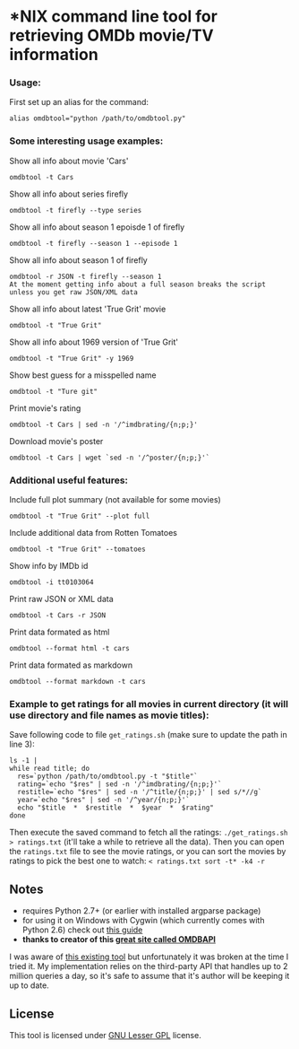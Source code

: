 *NIX command line tool for retrieving OMDb movie/TV information
============================================================

### Usage:

First set up an alias for the command:

    alias omdbtool="python /path/to/omdbtool.py"

### Some interesting usage examples:

Show all info about movie 'Cars'

    omdbtool -t Cars

Show all info about series firefly

    omdbtool -t firefly --type series

Show all info about season 1 epoisde 1 of firefly

    omdbtool -t firefly --season 1 --episode 1

Show all info about season 1 of firefly

    omdbtool -r JSON -t firefly --season 1 
    At the moment getting info about a full season breaks the script unless you get raw JSON/XML data

Show all info about latest 'True Grit' movie

    omdbtool -t "True Grit"
    
Show all info about 1969 version of 'True Grit'

    omdbtool -t "True Grit" -y 1969
    
Show best guess for a misspelled name

    omdbtool -t "Ture git"
    
Print movie's rating

    omdbtool -t Cars | sed -n '/^imdbrating/{n;p;}'
    
Download movie's poster

    omdbtool -t Cars | wget `sed -n '/^poster/{n;p;}'`

    
### Additional useful features:

Include full plot summary (not available for some movies)

    omdbtool -t "True Grit" --plot full
    
Include additional data from Rotten Tomatoes

    omdbtool -t "True Grit" --tomatoes

Show info by IMDb id

    omdbtool -i tt0103064
    
Print raw JSON or XML data

    omdbtool -t Cars -r JSON

Print data formated as html

    omdbtool --format html -t cars

Print data formated as markdown 

    omdbtool --format markdown -t cars


 

### Example to get ratings for all movies in current directory (it will use directory and file names as movie titles):

Save following code to file `get_ratings.sh` (make sure to update the path in line 3):

    ls -1 | 
    while read title; do
      res=`python /path/to/omdbtool.py -t "$title"`
      rating=`echo "$res" | sed -n '/^imdbrating/{n;p;}'`
      restitle=`echo "$res" | sed -n '/^title/{n;p;}' | sed s/*//g`
      year=`echo "$res" | sed -n '/^year/{n;p;}'`
      echo "$title  *  $restitle  *  $year  *  $rating"
    done

Then execute the saved command to fetch all the ratings: `./get_ratings.sh > ratings.txt`
(it'll take a while to retrieve all the data). Then you can open the `ratings.txt` file to see the movie ratings, or you can sort the movies by ratings to pick the best one to watch: `< ratings.txt sort -t* -k4 -r`
    
    
## Notes ##

 - requires Python 2.7+ (or earlier with installed argparse package)
 - for using it on Windows with Cygwin (which currently comes with Python 2.6) check out [this guide][cyg27]
 - **thanks to creator of this [great site called OMDBAPI][omdbapi]**
 
I was aware of [this existing tool][fetcher] but unfortunately it was broken at the time I tried it. My implementation relies on the third-party API that handles up to 2 million queries a day, so it's safe to assume that it's author will be keeping it up to date. 



## License ##

This tool is licensed under [GNU Lesser GPL][lgpl] license.


[omdbapi]: http://www.omdbapi.com
[cyg27]: http://www.tux.org/~mayer/cygwin/python/index.html
[fetcher]: http://www.mutexes.org/imdb-movie-fetcher/
[lgpl]: http://www.gnu.org/licenses/lgpl.html
